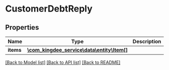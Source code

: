 # CustomerDebtReply

## Properties
Name | Type | Description | Notes
------------ | ------------- | ------------- | -------------
**items** | [**\com_kingdee_service\data\entity\Item[]**](Item.md) |  | [optional] 

[[Back to Model list]](../README.md#documentation-for-models) [[Back to API list]](../README.md#documentation-for-api-endpoints) [[Back to README]](../README.md)



